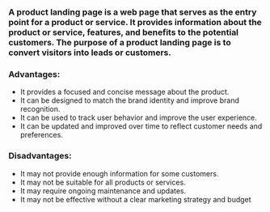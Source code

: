 ### A product landing page is a web page that serves as the entry point for a product or service. It provides information about the product or service, features, and benefits to the potential customers. The purpose of a product landing page is to convert visitors into leads or customers.

### Advantages:
-   It provides a focused and concise message about the product.
-   It can be designed to match the brand identity and improve brand recognition.
-   It can be used to track user behavior and improve the user experience.
-   It can be updated and improved over time to reflect customer needs and preferences.


### Disadvantages:
-   It may not provide enough information for some customers.
-   It may not be suitable for all products or services.
-   It may require ongoing maintenance and updates.
-   It may not be effective without a clear marketing strategy and budget
